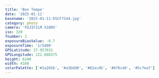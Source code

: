 ```yaml
---
title: 'Bon Tempe'
date: '2025-01-11'
basename: '2025-01-11-DSCF7244.jpg'
category: photo
camera: 'FUJIFILM X100V'
iso: 320
fnumber: 2
exposureBiasValue: -0.7
exposureTime: '1/5400'
GPSLatitude: 37.957031
GPSLongitude: 122.608375
height: 6240
width: 4160
colorPalette: ['#1a201b', '#a3bdd0', '#82acdb', '#676c46', '#5c7ea7']
---
```

